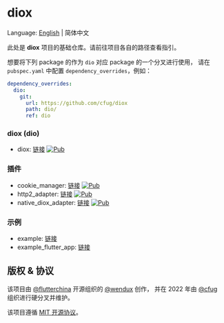 # diox

Language: [English](README.md) | 简体中文

此处是 **diox** 项目的基础仓库。请前往项目各自的路径查看指引。

想要将下列 package 的作为 `dio` 对应 package 的一个分叉进行使用，
请在 `pubspec.yaml` 中配置 `dependency_overrides`，例如：

```yaml
dependency_overrides:
  dio:
    git:
      url: https://github.com/cfug/diox
      path: dio/
      ref: dio
```

### diox (dio)

- diox: [链接](dio)
  [![Pub](https://img.shields.io/pub/v/diox.svg?label=dev&include_prereleases)](https://pub.flutter-io.cn/packages/diox)

### 插件

- cookie_manager: [链接](plugins/cookie_manager)
  [![Pub](https://img.shields.io/pub/v/diox_cookie_manager.svg?label=dev&include_prereleases)](https://pub.flutter-io.cn/packages/diox_cookie_manager)
- http2_adapter: [链接](plugins/http2_adapter)
  [![Pub](https://img.shields.io/pub/v/diox_http2_adapter.svg?label=dev&include_prereleases)](https://pub.flutter-io.cn/packages/diox_http2_adapter)
- native_diox_adapter: [链接](plugins/native_diox_adapter)
  [![Pub](https://img.shields.io/pub/v/native_diox_adapter.svg?label=dev&include_prereleases)](https://pub.dev/packages/native_diox_adapter)

### 示例

- example: [链接](example)
- example_flutter_app: [链接](example_flutter_app)

## 版权 & 协议

该项目由 [@flutterchina](https://github.com/flutterchina)
开源组织的 [@wendux](https://github.com/wendux) 创作，
并在 2022 年由 [@cfug](https://github.com/cfug)
组织进行硬分叉并维护。

该项目遵循 [MIT 开源协议](LICENSE)。
